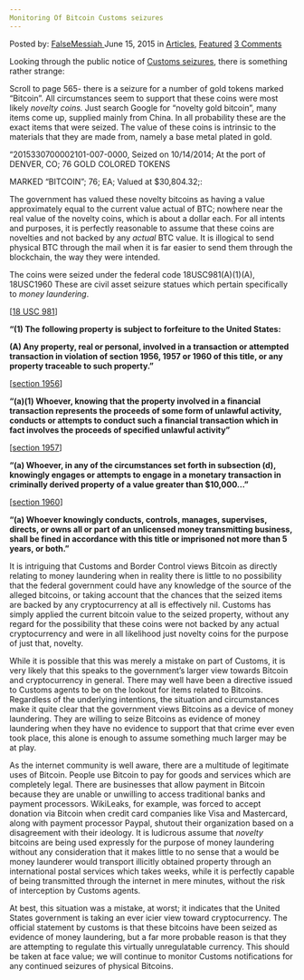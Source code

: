 ```yaml
---
Monitoring Of Bitcoin Customs seizures
---
```

<article class="post-listing post-8982 post type-post status-publish format-standard has-post-thumbnail hentry category-articles category-deepdot-news tag-bitcoin tag-customs tag-monitoring tag-seizures">
    <div class="post-inner">
    <p class="post-meta">
    <span>Posted by: <a href="https://www.deepdotweb.com/author/falsemessiah/" title="">FalseMessiah </a></span>
    <span>June 15, 2015</span>
    <span>in <a href="https://www.deepdotweb.com/category/articles/" rel="category tag">Articles</a>, <a href="https://www.deepdotweb.com/category/deepdot-news/" rel="category tag">Featured</a></span>
    <span><a href="https://www.deepdotweb.com/2015/06/15/customs-seizures/#comments">3 Comments</a></span>
    </p>
    <div class="clear"></div>
    <div class="entry">
    <p>Looking through the public notice of <a href="http://www.forfeiture.gov/pdf/CBP/OfficialNotification.pdf" target="_blank">Customs seizures</a>, there is something rather strange:</p>
    <p>Scroll to page 565- there is a seizure for a number of gold tokens marked &#8220;Bitcoin&#8221;. All circumstances seem to support that these coins were most likely <em>novelty coins.</em> Just search Google for “novelty gold bitcoin”, many items come up, supplied mainly from China. In all probability these are the exact items that were seized. The value of these coins is intrinsic to the materials that they are made from, namely a base metal plated in gold.</p>
    <p>“2015330700002101-007-0000, Seized on 10/14/2014; At the port of DENVER, CO; 76 GOLD COLORED TOKENS</p>
    <p>MARKED &#8220;BITCOIN&#8221;; 76; EA; Valued at $30,804.32;:</p>
    <p>The government has valued these novelty bitcoins as having a value approximately equal to the current value actual of BTC; nowhere near the real value of the novelty coins, which is about a dollar each. For all intents and purposes, it is perfectly reasonable to assume that these coins are novelties and not backed by any<em> actual</em> BTC value. It is illogical to send physical BTC through the mail when it is far easier to send them through the blockchain, the way they were intended.</p>
    <p>The coins were seized under the federal code 18USC981(A)(1)(A), 18USC1960 These are civil asset seizure statues which pertain specifically to <em>money laundering</em>.</p>
    [<a href="http://www.law.cornell.edu/uscode/text/18/981%20" target="_blank">18 USC 981</a>]
    <p><strong>“(1) The following property is subject to forfeiture to the United States:</strong></p>
    <p><strong>(A) Any property, real or personal, involved in a transaction or attempted transaction in violation of section 1956, 1957 or 1960 of this title, or any property traceable to such property.”</strong></p>
    [<a href="http://www.law.cornell.edu/uscode/text/18/1956" target="_blank">section 1956</a>]
    <p><strong>“</strong><strong>(a)</strong><strong>(1)</strong><strong> Whoever, knowing that the property involved in a financial transaction represents the proceeds of some form of unlawful activity, conducts or attempts to conduct such a financial transaction which in fact involves the proceeds of specified unlawful activity”</strong></p>
    [<a href="http://www.law.cornell.edu/uscode/text/18/1956" target="_blank">section 1957</a>]
    <p><strong>“(a)</strong><strong> </strong><strong>Whoever, in any of the circumstances set forth in subsection (d), knowingly engages or attempts to engage in a monetary transaction in criminally derived property of a value greater than $10,000…”</strong></p>
    [<a href="http://www.law.cornell.edu/uscode/text/18/1960" target="_blank">section 1960</a>]
    <p><strong>“(a)</strong><strong> </strong><strong>Whoever knowingly conducts, controls, manages, supervises, directs, or owns all or part of an unlicensed money transmitting business, shall be fined in accordance with this title or imprisoned not more than 5 years, or both.”</strong></p>
    <p>It is intriguing that Customs and Border Control views Bitcoin as directly relating to money laundering when in reality there is little to no possibility that the federal government could have any knowledge of the source of the alleged bitcoins, or taking account that the chances that the seized items are backed by any cryptocurrency at all is effectively nil. Customs has simply applied the current bitcoin value to the seized property, without any regard for the possibility that these coins were not backed by any actual cryptocurrency and were in all likelihood just novelty coins for the purpose of just that, novelty.</p>
    <p>While it is possible that this was merely a mistake on part of Customs, it is very likely that this speaks to the government’s larger view towards Bitcoin and cryptocurrency in general. There may well have been a directive issued to Customs agents to be on the lookout for items related to Bitcoins. Regardless of the underlying intentions, the situation and circumstances make it quite clear that the government views Bitcoins as a device of money laundering. They are willing to seize Bitcoins as evidence of money laundering when they have no evidence to support that that crime ever even took place, this alone is enough to assume something much larger may be at play.</p>
    <p>As the internet community is well aware, there are a multitude of legitimate uses of Bitcoin. People use Bitcoin to pay for goods and services which are completely legal. There are businesses that allow payment in Bitcoin because they are unable or unwilling to access traditional banks and payment processors. WikiLeaks, for example, was forced to accept donation via Bitcoin when credit card companies like Visa and Mastercard, along with payment processor Paypal, shutout their organization based on a disagreement with their ideology. It is ludicrous assume that <em>novelty</em> bitcoins are being used expressly for the purpose of money laundering without any consideration that it makes little to no sense that a would be money launderer would transport illicitly obtained property through an international postal services which takes weeks, while it is perfectly capable of being transmitted through the internet in mere minutes, without the risk of interception by Customs agents.</p>
    <p>At best, this situation was a mistake, at worst; it indicates that the United States government is taking an ever icier view toward cryptocurrency. The official statement by customs is that these bitcoins have been seized as evidence of money laundering, but a far more probable reason is that they are attempting to regulate this virtually unregulatable currency. This should be taken at face value; we will continue to monitor Customs notifications for any continued seizures of physical Bitcoins.</p>
    </div>
    <span style="display:none"><a href="https://www.deepdotweb.com/tag/bitcoin/" rel="tag">bitcoin</a> <a href="https://www.deepdotweb.com/tag/customs/" rel="tag">customs</a> <a href="https://www.deepdotweb.com/tag/monitoring/" rel="tag">monitoring</a> <a href="https://www.deepdotweb.com/tag/seizures/" rel="tag">seizures</a></span> <span style="display:none" class="updated">2015-06-15</span>
    <div style="display:none" class="vcard author" itemprop="author" itemscope itemtype="http://schema.org/Person"><strong class="fn" itemprop="name"><a href="https://www.deepdotweb.com/author/falsemessiah/" title="Posts by FalseMessiah" rel="author">FalseMessiah</a></strong></div>
    </div>
</article>

